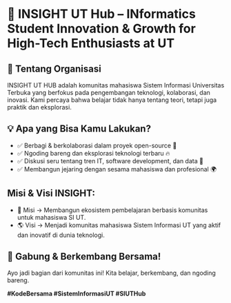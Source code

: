 # 🚀 INSIGHT UT Hub – INformatics Student Innovation & Growth for High-Tech Enthusiasts at UT

## 📌 Tentang Organisasi
INSIGHT UT HUB adalah komunitas mahasiswa Sistem Informasi Universitas Terbuka yang berfokus pada pengembangan teknologi, kolaborasi, dan inovasi. Kami percaya bahwa belajar tidak hanya tentang teori, tetapi juga praktik dan eksplorasi.

## 💡 Apa yang Bisa Kamu Lakukan?  
- ✅ Berbagi & berkolaborasi dalam proyek open-source 📂
- ✅ Ngoding bareng dan eksplorasi teknologi terbaru 🔥
- ✅ Diskusi seru tentang tren IT, software development, dan data 🚀
- ✅ Membangun jejaring dengan sesama mahasiswa dan profesional 🌍

## Misi & Visi INSIGHT:
- 🎯 Misi → Membangun ekosistem pembelajaran berbasis komunitas untuk mahasiswa SI UT.
- 🌎 Visi → Menjadi komunitas mahasiswa Sistem Informasi UT yang aktif dan inovatif di dunia teknologi.

## 🎯 Gabung & Berkembang Bersama!  
Ayo jadi bagian dari komunitas ini! Kita belajar, berkembang, dan ngoding bareng.  

**#KodeBersama #SistemInformasiUT #SIUTHub**
